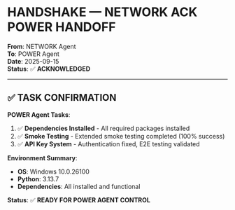 # HANDSHAKE — NETWORK ACK POWER HANDOFF

**From**: NETWORK Agent  
**To**: POWER Agent  
**Date**: 2025-09-15  
**Status**: ✅ **ACKNOWLEDGED**

---

## ✅ **TASK CONFIRMATION**

**POWER Agent Tasks**:
1. ✅ **Dependencies Installed** - All required packages installed
2. ✅ **Smoke Testing** - Extended smoke testing completed (100% success)
3. ✅ **API Key System** - Authentication fixed, E2E testing validated

**Environment Summary**:
- **OS**: Windows 10.0.26100
- **Python**: 3.13.7
- **Dependencies**: All installed and functional

**Status**: ✅ **READY FOR POWER AGENT CONTROL**